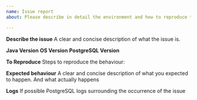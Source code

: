 ```yaml
---
name: Issue report
about: Please describe in detail the environment and how to reproduce the Issue

---
```


**Describe the issue**
A clear and concise description of what the issue is.

**Java Version**
**OS Version**
**PostgreSQL Version**

**To Reproduce**
Steps to reproduce the behaviour:

**Expected behaviour**
A clear and concise description of what you expected to happen.
And what actually happens

**Logs**
If possible PostgreSQL logs surrounding the occurrence of the issue
